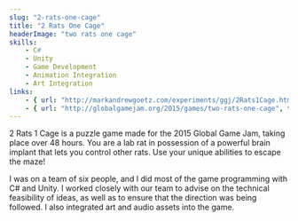 ```yaml
---
slug: "2-rats-one-cage"
title: "2 Rats One Cage"
headerImage: "two rats one cage"
skills:
    - C#
    - Unity
    - Game Development
    - Animation Integration
    - Art Integration
links:
    - { url: "http://markandrewgoetz.com/experiments/ggj/2Rats1Cage.html", title: "Play 2 Rats One Cage" }
    - { url: "http://globalgamejam.org/2015/games/two-rats-one-cage", title: "Global Game Jam 2015 Page" }
---
```


2 Rats 1 Cage is a puzzle game made for the 2015 Global Game Jam, taking place over 48 hours. You are a lab rat in possession of a powerful brain implant that lets you control other rats. Use your unique abilities to escape the maze!

I was on a team of six people, and I did most of the game programming with C# and Unity. I worked closely with our team to advise on the technical feasibility of ideas, as well as to ensure that the direction was being followed. I also integrated art and audio assets into the game.
